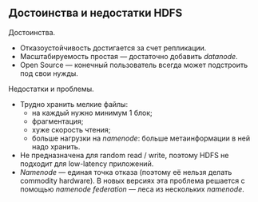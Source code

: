 ## Достоинства и недостатки HDFS

Достоинства.
* Отказоустойчивость достигается за счет репликации.
* Масштабируемость простая — достаточно добавить _datanode_.
* Open Source — конечный пользователь всегда может подстроить под свои нужды.

Недостатки и проблемы.
* Трудно хранить мелкие файлы:
  * на каждый нужно минимум 1 блок;
  * фрагментация;
  * хуже скорость чтения;
  * больше нагрузки на _namenode_: больше метаинформации в ней надо хранить.
* Не предназначена для random read / write, поэтому HDFS не подходит для low-latency приложений.
* _Namenode_ — единая точка отказа (поэтому её нельзя делать commodity hardware). В новых версиях эта проблема решается с помощью _namenode federation_ — леса из нескольких _namenode_.
